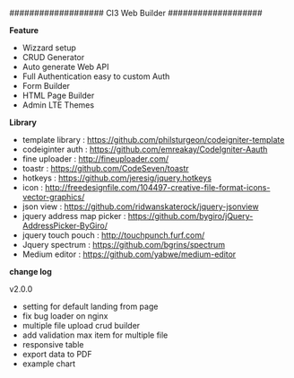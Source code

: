 ###################
CI3 Web Builder
###################

**Feature**

- Wizzard setup
- CRUD Generator
- Auto generate Web API
- Full Authentication easy to custom Auth
- Form Builder
- HTML Page Builder
- Admin LTE Themes

**Library**

- template library : https://github.com/philsturgeon/codeigniter-template
- codeiginter auth : https://github.com/emreakay/CodeIgniter-Aauth
- fine uploader : http://fineuploader.com/
- toastr : https://github.com/CodeSeven/toastr
- hotkeys : https://github.com/jeresig/jquery.hotkeys
- icon : http://freedesignfile.com/104497-creative-file-format-icons-vector-graphics/
- json view : https://github.com/ridwanskaterock/jquery-jsonview
- jquery address map picker : https://github.com/bygiro/jQuery-AddressPicker-ByGiro/
- jquery touch pouch : http://touchpunch.furf.com/
- Jquery spectrum : https://github.com/bgrins/spectrum
- Medium editor : https://github.com/yabwe/medium-editor

**change log**

v2.0.0

- setting for default landing from page
- fix bug loader on nginx
- multiple file upload crud builder
- add validation max item for multiple file
- responsive table
- export data to PDF
- example chart
